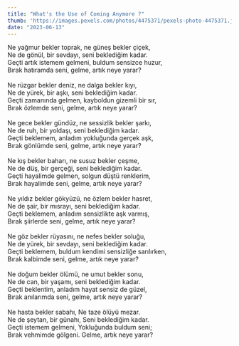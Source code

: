 ```yaml
---
title: "What's the Use of Coming Anymore ?"
thumb: 'https://images.pexels.com/photos/4475371/pexels-photo-4475371.jpeg'
date: "2023-06-13"
---
```

Ne yağmur bekler toprak, ne güneş bekler çiçek,
<br />
Ne de gönül, bir sevdayı, seni beklediğim kadar.
<br />
Geçti artık istemem gelmeni, buldum sensizce huzur,
<br />
Bırak hatıramda seni, gelme, artık neye yarar?
<br />
<br />
Ne rüzgar bekler deniz, ne dalga bekler kıyı,
<br />
Ne de yürek, bir aşkı, seni beklediğim kadar.
<br />
Geçti zamanında gelmen, kayboldun gizemli bir sır,
<br />
Bırak özlemde seni, gelme, artık neye yarar?
<br />
<br />
Ne gece bekler gündüz, ne sessizlik bekler şarkı,
<br />
Ne de ruh, bir yoldaşı, seni beklediğim kadar.
<br />
Geçti beklemem, anladım yokluğunda gerçek aşk,
<br />
Bırak gönlümde seni, gelme, artık neye yarar?
<br />
<br />
Ne kış bekler baharı, ne susuz bekler çeşme,
<br />
Ne de düş, bir gerçeği, seni beklediğim kadar.
<br />
Geçti hayalimde gelmen, solgun düştü renklerim,
<br />
Bırak hayalimde seni, gelme, artık neye yarar?
<br />
<br />
Ne yıldız bekler gökyüzü, ne özlem bekler hasret,
<br />
Ne de şair, bir mısrayı, seni beklediğim kadar.
<br />
Geçti beklemem, anladım sensizlikte aşk varmış,
<br />
Bırak şiirlerde seni, gelme, artık neye yarar?
<br />
<br />
Ne göz bekler rüyasını, ne nefes bekler soluğu,
<br />
Ne de yürek, bir sevdayı, seni beklediğim kadar.
<br />
Geçti beklemem, buldum kendimi sensizliğe sarılırken,
<br />
Bırak kalbimde seni, gelme, artık neye yarar?
<br />
<br />
Ne doğum bekler ölümü, ne umut bekler sonu,
<br />
Ne de can, bir yaşamı, seni beklediğim kadar.
<br />
Geçti beklentim, anladım hayat sensiz de güzel,
<br />
Bırak anılarımda seni, gelme, artık neye yarar?
<br />
<br />
Ne hasta bekler sabahı, Ne taze ölüyü mezar.
<br />
Ne de şeytan, bir günahı, Seni beklediğim kadar.
<br />
Geçti istemem gelmeni, Yokluğunda buldum seni;
<br />
Bırak vehmimde gölgeni. Gelme, artık neye yarar?
